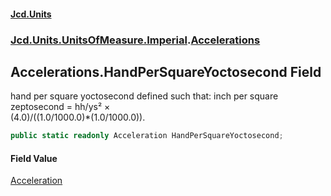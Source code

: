 #### [Jcd.Units](index.md 'index')
### [Jcd.Units.UnitsOfMeasure.Imperial](Jcd.Units.UnitsOfMeasure.Imperial.md 'Jcd.Units.UnitsOfMeasure.Imperial').[Accelerations](Accelerations.md 'Jcd.Units.UnitsOfMeasure.Imperial.Accelerations')

## Accelerations.HandPerSquareYoctosecond Field

hand per square yoctosecond defined such that: inch per square zeptosecond = hh/ys² ×  
(4.0)/((1.0/1000.0)*(1.0/1000.0)).

```csharp
public static readonly Acceleration HandPerSquareYoctosecond;
```

#### Field Value
[Acceleration](Acceleration.md 'Jcd.Units.UnitTypes.Acceleration')